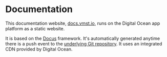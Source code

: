 # Documentation

This documentation website, [docs.vmst.io](https://docs.vmst.io), runs on the Digital Ocean app platform as a static website.

It is based on the [Docus](https://docus.dev) framework.
It's automatically generated anytime there is a push event to the [underlying Git repository](https://github.com/vmstio/docs).
It uses an integrated CDN provided by Digital Ocean.

